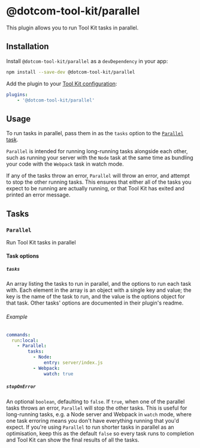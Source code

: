 # @dotcom-tool-kit/parallel

This plugin allows you to run Tool Kit tasks in parallel.

## Installation

Install `@dotcom-tool-kit/parallel` as a `devDependency` in your app:

```sh
npm install --save-dev @dotcom-tool-kit/parallel
```

Add the plugin to your [Tool Kit configuration](https://github.com/financial-times/dotcom-tool-kit/blob/main/readme.md#configuration):

```yaml
plugins:
	- '@dotcom-tool-kit/parallel'
```

## Usage

To run tasks in parallel, pass them in as the `tasks` option to the [`Parallel` task](#parallel).

`Parallel` is intended for running long-running tasks alongside each other, such as running your server with the `Node` task at the same time as bundling your code with the `Webpack` task in watch mode.

If any of the tasks throw an error, `Parallel` will throw an error, and attempt to stop the other running tasks. This ensures that either all of the tasks you expect to be running are actually running, or that Tool Kit has exited and printed an error message.

<!-- begin autogenerated docs -->
## Tasks

### `Parallel`

Run Tool Kit tasks in parallel

#### Task options

##### `tasks`

An array listing the tasks to run in parallel, and the options to run each task with. Each element in the array is an object with a single key and value; the key is the name of the task to run, and the value is the options object for that task. Other tasks' options are documented in their plugin's readme.

###### Example

~~~yaml
commands:
  run:local:
    - Parallel:
        tasks:
          - Node:
              entry: server/index.js
          - Webpack:
              watch: true
~~~

##### `stopOnError`

An optional `boolean`, defaulting to `false`. If `true`, when one of the parallel tasks throws an error, `Parallel` will stop the other tasks. This is useful for long-running tasks, e.g. a Node server and Webpack in `watch` mode, where one task erroring means you don't have everything running that you'd expect. If you're using `Parallel` to run shorter tasks in parallel as an optimisation, keep this as the default `false` so every task runs to completion and Tool Kit can show the final results of all the tasks.

<!-- hide autogenerated schema docs -->

<!-- end autogenerated docs -->

